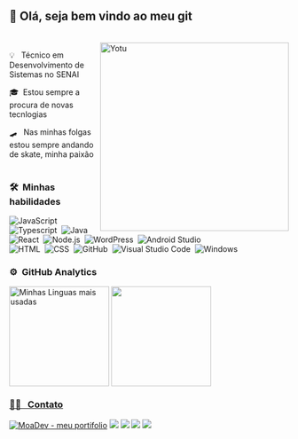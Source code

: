 ##  	:wave: Olá, seja bem vindo ao meu git
<br>
  
   
   
   
  <img alt="Yotu" src="https://media.tenor.com/TEfNj1ZBgOYAAAAC/skateboard-horogime.gif" align="right"  width='340'/>
    


   
<p>💡 &nbsp; Técnico em Desenvolvimento de Sistemas no SENAI</p>
<p>🎓 &nbsp;Estou sempre a procura de novas tecnlogias </p>
<p>🛹  &nbsp; Nas minhas folgas estou sempre andando de skate, minha paixão
    <br>
  <br>
 
 ### 🛠 &nbsp;Minhas habilidades

![JavaScript](https://img.shields.io/badge/JavaScript-F7DF1E?style=for-the-badge&logo=javascript&logoColor=black)&nbsp;
![Typescript](https://img.shields.io/badge/Typescript-7ebeb2?style=for-the-badge&logo=Typescript&logoColor=black)&nbsp;
![Java](https://img.shields.io/badge/java-%23ED8B00.svg?style=for-the-badge&logo=openjdk&logoColor=black)&nbsp;
![React](https://img.shields.io/badge/React-20232A?style=for-the-badge&logo=react&logoColor=61DAFB)&nbsp;
![Node.js](https://img.shields.io/badge/Node.js-43853D?style=for-the-badge&logo=node.js&logoColor=white)&nbsp;
![WordPress](https://img.shields.io/badge/WordPress-006E93?style=for-the-badge&logo=wordpress&logoColor=white)&nbsp;
![Android Studio](https://img.shields.io/badge/Android%20Studio-3DDC84.svg?style=for-the-badge&logo=android-studio&logoColor=black)&nbsp;   
![HTML](https://img.shields.io/badge/HTML5-E34F26?style=for-the-badge&logo=html5&logoColor=white)&nbsp;
![CSS](https://img.shields.io/badge/CSS3-1572B6?style=for-the-badge&logo=css3&logoColor=white)&nbsp;
![GitHub](https://img.shields.io/badge/GitHub-100000?style=for-the-badge&logo=github&logoColor=white)&nbsp;
![Visual Studio Code](https://img.shields.io/badge/Visual_Studio_Code-0078D4?style=for-the-badge&logo=visual%20studio%20code&logoColor=white)&nbsp;
![Windows](https://img.shields.io/badge/Windows-0078D6?style=for-the-badge&logo=windows&logoColor=white)&nbsp;
 
 

 
 
 
### ⚙️ &nbsp;GitHub Analytics 

 <div>

  <img height="180em" align="center" title="Minhas Linguas mais usadas" src="https://github-readme-stats.vercel.app/api/top-langs/?username=moaaskt&layout=compact&langs_count=7&bg_color=DEG,2b2c30,3c363b&theme=tokyonight"/> 
<a href="https://github.com/moaaskt">
  
<img height="180em" align="center" src="https://github-readme-stats.vercel.app/api?username=moaaskt&show_icons=true&theme=tokyonight&include_all_commits=true&count_private=true&bg_color=DEG,2b2c30,3c363b"/>
</div> 
  
  
### 🤝🏻 &nbsp; Contato

<p align="left">
<a href="https://moaaskt.github.io/moa_dev/" target="_blank"><img src="https://img.shields.io/static/v1?label=MoaDev&message=meu+portifolio&color=2ea44f" alt="MoaDev - meu portifolio"></a>
<a href="https://www.linkedin.com/in/moa-dev/" target="_blank"><img src="https://img.shields.io/badge/-Moacir%20Neto%20-0077B5?style=flat&logo=Linkedin&logoColor=white"/></a>
<a href="mailto:moacirneto59@gmail.com"><img src="https://img.shields.io/badge/-moacirneto59@gmail.com-D14836?style=flat&logo=Gmail&logoColor=white"/></a>
<a href="https://www.instagram.com/moa.skt/"><img src="https://img.shields.io/badge/-@moa.skt-E4405F?style=flat&logo=Instagram&logoColor=black"/></a>
<a href="https://www.facebook.com/moa.skt"><img src="https://img.shields.io/badge/-@moa.skt-1877F2?style=flat&logo=Facebook&logoColor=white"/></a>
</p>
 
